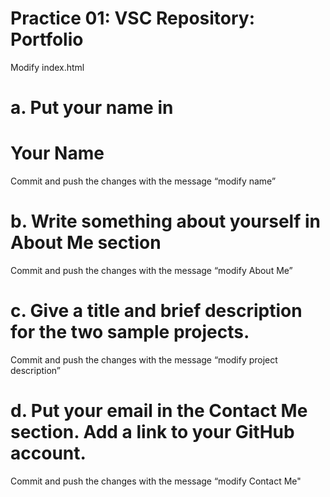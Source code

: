 # Practice 01: VSC Repository: Portfolio

Modify index.html
# a. Put your name in <h1>Your Name</h1>
Commit and push the changes with the message “modify name”
# b. Write something about yourself in About Me section
Commit and push the changes with the message “modify About Me”
# c. Give a title and brief description for the  two sample projects.
Commit and push the changes with the message “modify project description”
# d. Put your email in the Contact Me section. Add a link to your GitHub account.
Commit and push the changes with the message “modify Contact Me"


